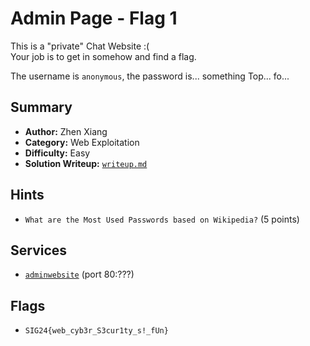 # Admin Page - Flag 1

This is a "private" Chat Website :( \
Your job is to get in somehow and find a flag.

The username is `anonymous`, the password is... something Top... fo...

## Summary
- **Author:** Zhen Xiang
- **Category:** Web Exploitation
- **Difficulty:** Easy
- **Solution Writeup:** [`writeup.md`](./soln/writeup.md)

## Hints
- `What are the Most Used Passwords based on Wikipedia?` (5 points)

## Services
- [`adminwebsite`](./service/admin_website) (port 80:???)

## Flags
- `SIG24{web_cyb3r_S3cur1ty_s!_fUn}`

